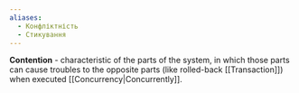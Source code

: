 ```yaml
---
aliases:
  - Конфліктність
  - Стикування
---
```

**Contention** - characteristic of the parts of the system, in which those parts can cause troubles to the opposite parts (like rolled-back [[Transaction]]) when executed [[Concurrency|Concurrently]].
